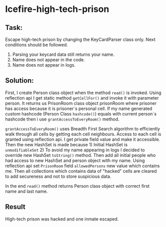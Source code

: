 # Icefire-high-tech-prison

## Task:

Escape high-tech prison by changing the KeyCardParser class only. Next conditions should be followed. 

1) Parsing your keycard data still returns your name.
2) Name does not appear in the code.
3) Name does not appear in logs.

## Solution:

First, I create Person class object when the method `read()` is invoked. Using reflection api I get static method
`getCellFor()` and invoke it with parameter person. It returns us PrisonRoom class object prisonRoom where prisoner 
has access because it is prisoner´s  personal cell. If my name generated custom hashcode (Person Class `hashcode()`) equals
with current person´s hashcode then i use `grantAccessToEveryRoom()` method.
 
`grantAccessToEveryRoom()` uses Breadth First Search algorithm to efficiently walk through all cells by getting each cell neighbours.
Access to each cell is granted using reflection api. I get private field value and make it accessible. Then the new HashSet
is made because 1) Initial HashSet is `unmodifiableSet`  2) To avoid my name appearing in logs I decided to override new HashSet 
`toString()` method. Then add all initial people who had access to new HashSet and person object with my name. Using reflection api
set `PrisonRoom` field `allowedPersons` new value which contains me. Then all collections which contains data of "hacked" 
cells are cleared to add secureness and not to store suspicious data.

In the end `read()` method returns Person class object with correct first name and last name.

## Result

High-tech prison was hacked and one inmate escaped.